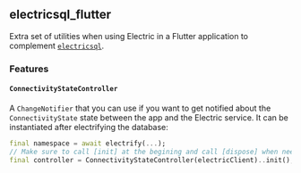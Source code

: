 ## electricsql_flutter

Extra set of utilities when using Electric in a Flutter application to complement [`electricsql`](https://pub.dev/packages/electricsql).

### Features

#### `ConnectivityStateController`
 A `ChangeNotifier` that you can use if you want to get notified about the `ConnectivityState` state between the app and the Electric service.
 It can be instantiated after electrifying the database:

 ```dart
final namespace = await electrify(...);
// Make sure to call [init] at the begining and call [dispose] when needed.
final controller = ConnectivityStateController(electricClient)..init();
 ```
